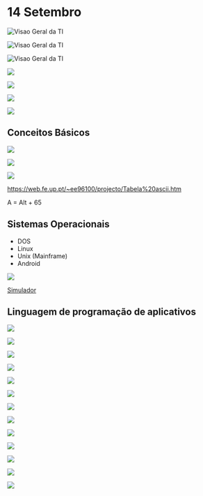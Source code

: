 # 14 Setembro

![Visao Geral da TI](../_images/14-09/print-001.png)

![Visao Geral da TI](../_images/14-09/print-002.png)

![Visao Geral da TI](../_images/14-09/print-003.png)

![](../_images/14-09/rint-004.png)

![](../_images/14-09/print-005.png)

![](../_images/14-09/print-006.png)

![](../_images/14-09/print-007.png)

## Conceitos Básicos

![](../_images/14-09/print-008.png)

![](../_images/14-09/print-009.png)

![](../_images/14-09/print-010.png)

https://web.fe.up.pt/~ee96100/projecto/Tabela%20ascii.htm


A = Alt + 65

## Sistemas Operacionais
- DOS
- Linux
- Unix (Mainframe)
- Android

![](../_images/14-09/print-011.png)

[Simulador](https://bellard.org/jslinux/)


## Linguagem de programação de aplicativos

![](../_images/14-09/print-012.png)

![](../_images/14-09/print-013.png)

![](../_images/14-09/print-014.png)

![](../_images/14-09/print-015.png)

![](../_images/14-09/print-016.png)

![](../_images/14-09/print-017.png)

![](../_images/14-09/print-018.png)

![](../_images/14-09/print-019.png)

![](../_images/14-09/print-020.png)

![](../_images/14-09/print-021.png)

![](../_images/14-09/print-022.png)

![](../_images/14-09/print-023.png)

![](../_images/14-09/print-024.png)

